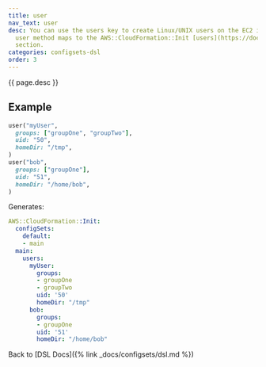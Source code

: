 ```yaml
---
title: user
nav_text: user
desc: You can use the users key to create Linux/UNIX users on the EC2 instance. The
  user method maps to the AWS::CloudFormation::Init [users](https://docs.aws.amazon.com/AWSCloudFormation/latest/UserGuide/aws-resource-init.html#aws-resource-init-users)
  section.
categories: configsets-dsl
order: 3
---
```


{{ page.desc }}

## Example

```ruby
user("myUser",
  groups: ["groupOne", "groupTwo"],
  uid: "50",
  homeDir: "/tmp",
)
user("bob",
  groups: ["groupOne"],
  uid: "51",
  homeDir: "/home/bob",
)
```

Generates:

```yaml
AWS::CloudFormation::Init:
  configSets:
    default:
    - main
  main:
    users:
      myUser:
        groups:
        - groupOne
        - groupTwo
        uid: '50'
        homeDir: "/tmp"
      bob:
        groups:
        - groupOne
        uid: '51'
        homeDir: "/home/bob"
```

Back to [DSL Docs]({% link _docs/configsets/dsl.md %})


